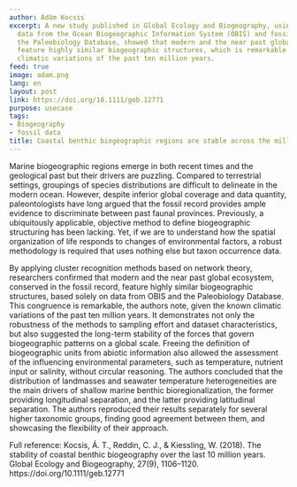 ```yaml
---
author: Ádám Kocsis
excerpt: A new study published in Global Ecology and Biogeography, using recent occurrence
  data from the Ocean Biogeographic Information System (OBIS) and fossil data from
  the Paleobiology Database, showed that modern and the near past global ecosystem
  feature highly similar biogeographic structures, which is remarkable given the known
  climatic variations of the past ten million years.
feed: true
image: adam.png
lang: en
layout: post
link: https://doi.org/10.1111/geb.12771
purpose: usecase
tags:
- Biogeography
- fossil data
title: Coastal benthic biogeographic regions are stable across the millennia
---
```


<p>Marine biogeographic regions emerge in both recent times and the geological past but their drivers are puzzling. Compared to terrestrial settings, groupings of species distributions are difficult to delineate in the modern ocean. However, despite inferior global coverage and data quantity, paleontologists have long argued that the fossil record provides ample evidence to discriminate between past faunal provinces. Previously, a ubiquitously applicable, objective method to define biogeographic structuring has been lacking. Yet, if we are to understand how the spatial organization of life responds to changes of environmental factors, a robust methodology is required that uses nothing else but taxon occurrence data.</p>

<p>By applying cluster recognition methods based on network theory, researchers confirmed that modern and the near past global ecosystem, conserved in the fossil record, feature highly similar biogeographic structures, based solely on data from OBIS and the Paleobiology Database. This congruence is remarkable, the authors note, given the known climatic variations of the past ten million years. It demonstrates not only the robustness of the methods to sampling effort and dataset characteristics, but also suggested the long-term stability of the forces that govern biogeographic patterns on a global scale. Freeing the definition of biogeographic units from abiotic information also allowed the assessment of the influencing environmental parameters, such as temperature, nutrient input or salinity, without circular reasoning. The authors concluded that the distribution of landmasses and seawater temperature heterogeneities are the main drivers of shallow marine benthic bioregionalization, the former providing longitudinal separation, and the latter providing latitudinal separation. The authors reproduced their results separately for several higher taxonomic groups, finding good agreement between them, and showcasing the flexibility of their approach.</p>

<p>Full reference: Kocsis, Á. T., Reddin, C. J., & Kiessling, W. (2018). The stability of coastal benthic biogeography over the last 10 million years. Global Ecology and Biogeography, 27(9), 1106–1120. https://doi.org/10.1111/geb.12771</p>